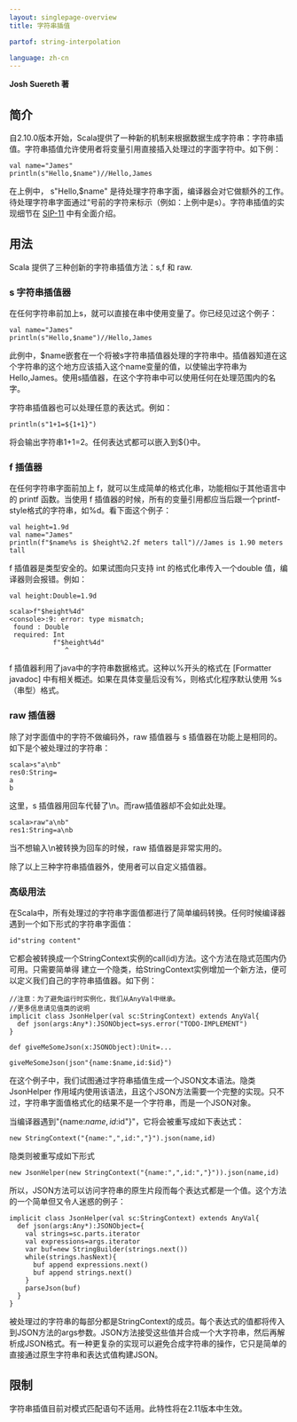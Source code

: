 ```yaml
---
layout: singlepage-overview
title: 字符串插值

partof: string-interpolation

language: zh-cn
---
```


**Josh Suereth 著**

## 简介

自2.10.0版本开始，Scala提供了一种新的机制来根据数据生成字符串：字符串插值。字符串插值允许使用者将变量引用直接插入处理过的字面字符中。如下例：

    val name="James"
    println(s"Hello,$name")//Hello,James

在上例中， s"Hello,$name" 是待处理字符串字面，编译器会对它做额外的工作。待处理字符串字面通过“号前的字符来标示（例如：上例中是s）。字符串插值的实现细节在 [SIP-11](https://docs.scala-lang.org/sips/pending/string-interpolation.html) 中有全面介绍。

## 用法

Scala 提供了三种创新的字符串插值方法：s,f 和 raw.

### s 字符串插值器

在任何字符串前加上s，就可以直接在串中使用变量了。你已经见过这个例子：

    val name="James"
    println(s"Hello,$name")//Hello,James
此例中，$name嵌套在一个将被s字符串插值器处理的字符串中。插值器知道在这个字符串的这个地方应该插入这个name变量的值，以使输出字符串为Hello,James。使用s插值器，在这个字符串中可以使用任何在处理范围内的名字。

字符串插值器也可以处理任意的表达式。例如：

    println(s"1+1=${1+1}")
将会输出字符串1+1=2。任何表达式都可以嵌入到${}中。

### f 插值器

在任何字符串字面前加上 f，就可以生成简单的格式化串，功能相似于其他语言中的 printf 函数。当使用 f 插值器的时候，所有的变量引用都应当后跟一个printf-style格式的字符串，如%d。看下面这个例子：

    val height=1.9d
    val name="James"
    println(f"$name%s is $height%2.2f meters tall")//James is 1.90 meters tall
f 插值器是类型安全的。如果试图向只支持 int 的格式化串传入一个double 值，编译器则会报错。例如：

    val height:Double=1.9d

    scala>f"$height%4d"
    <console>:9: error: type mismatch;
     found : Double
     required: Int
               f"$height%4d"
                  ^
f 插值器利用了java中的字符串数据格式。这种以%开头的格式在 [Formatter javadoc] 中有相关概述。如果在具体变量后没有%，则格式化程序默认使用 %s（串型）格式。

### raw 插值器

除了对字面值中的字符不做编码外，raw 插值器与 s 插值器在功能上是相同的。如下是个被处理过的字符串：

    scala>s"a\nb"
    res0:String=
    a
    b
这里，s 插值器用回车代替了\n。而raw插值器却不会如此处理。

    scala>raw"a\nb"
    res1:String=a\nb
当不想输入\n被转换为回车的时候，raw 插值器是非常实用的。

除了以上三种字符串插值器外，使用者可以自定义插值器。

### 高级用法

在Scala中，所有处理过的字符串字面值都进行了简单编码转换。任何时候编译器遇到一个如下形式的字符串字面值：

    id"string content"
它都会被转换成一个StringContext实例的call(id)方法。这个方法在隐式范围内仍可用。只需要简单得
建立一个隐类，给StringContext实例增加一个新方法，便可以定义我们自己的字符串插值器。如下例：

    //注意：为了避免运行时实例化，我们从AnyVal中继承。
    //更多信息请见值类的说明
    implicit class JsonHelper(val sc:StringContext) extends AnyVal{
      def json(args:Any*):JSONObject=sys.error("TODO-IMPLEMENT")
    }

    def giveMeSomeJson(x:JSONObject):Unit=...

    giveMeSomeJson(json"{name:$name,id:$id}")
在这个例子中，我们试图通过字符串插值生成一个JSON文本语法。隐类 JsonHelper 作用域内使用该语法，且这个JSON方法需要一个完整的实现。只不过，字符串字面值格式化的结果不是一个字符串，而是一个JSON对象。

当编译器遇到"{name:$name,id:$id"}"，它将会被重写成如下表达式：

    new StringContext("{name:",",id:","}").json(name,id)

隐类则被重写成如下形式

    new JsonHelper(new StringContext("{name:",",id:","}")).json(name,id)

所以，JSON方法可以访问字符串的原生片段而每个表达式都是一个值。这个方法的一个简单但又令人迷惑的例子：

    implicit class JsonHelper(val sc:StringContext) extends AnyVal{
      def json(args:Any*):JSONObject={
        val strings=sc.parts.iterator
        val expressions=args.iterator
        var buf=new StringBuilder(strings.next())
        while(strings.hasNext){
          buf append expressions.next()
          buf append strings.next()
        }
        parseJson(buf)
      }
    }

被处理过的字符串的每部分都是StringContext的成员。每个表达式的值都将传入到JSON方法的args参数。JSON方法接受这些值并合成一个大字符串，然后再解析成JSON格式。有一种更复杂的实现可以避免合成字符串的操作，它只是简单的直接通过原生字符串和表达式值构建JSON。

## 限制

字符串插值目前对模式匹配语句不适用。此特性将在2.11版本中生效。
